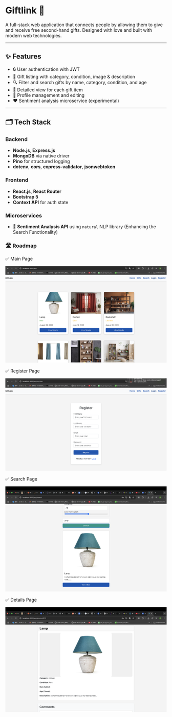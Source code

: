 # Giftlink 🎁

A full-stack web application that connects people by allowing them to give and receive free second-hand gifts. Designed with love and built with modern web technologies.

---

## ✨ Features

- 🔒 User authentication with JWT
- 🎁 Gift listing with category, condition, image & description
- 🔍 Filter and search gifts by name, category, condition, and age
- 📄 Detailed view for each gift item
- 🧑 Profile management and editing
- ❤️ Sentiment analysis microservice (experimental)

---

## 🗂️ Tech Stack

### Backend
- **Node.js**, **Express.js**
- **MongoDB** via native driver
- **Pino** for structured logging
- **dotenv**, **cors**, **express-validator**, **jsonwebtoken**

### Frontend
- **React.js**, **React Router**
- **Bootstrap 5**
- **Context API** for auth state

### Microservices
- 🧠 **Sentiment Analysis API** using `natural` NLP library (Enhancing the Search Functionality)

### 🛣️ Roadmap

✅ Main Page

![Main Page Showcase](./assets/MainPage.png)

✅ Register Page

![Register Page Showcase](./assets/RegisterPage.png)

✅ Search Page

![Search Page Showcase](./assets/SearchPage.png)

✅ Details Page

![Details Page Showcase](./assets/Details.png)

